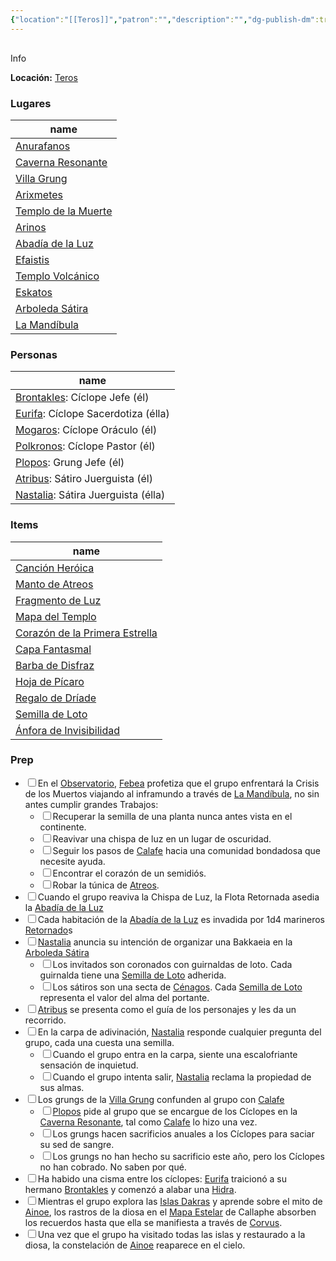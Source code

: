 ```yaml
---
{"location":"[[Teros]]","patron":"","description":"","dg-publish-dm":true,"dg-publish":false,"type":"Lugares","permalink":"/lugares/islas-dakras/","dgPassFrontmatter":true}
---
```


<p><span><div data-callout-metadata="" data-callout-fold="" data-callout="info" class="callout node-insert-event"><div class="callout-title" dir="auto"><div class="callout-icon"><svg width="16" height="16"></svg></div><div class="callout-title-inner">Info</div></div><div class="callout-content">
<p dir="auto"><strong>Locación:</strong> <a data-tooltip-position="top" aria-label="Lugares/Teros.md" data-href="Lugares/Teros.md" href="Lugares/Teros.md" class="internal-link" target="_blank" rel="noopener nofollow">Teros</a></p>
</div></div></span></p><h3><span>Lugares</span></h3><div><table class="dataview table-view-table"><thead class="table-view-thead"><tr class="table-view-tr-header"><th class="table-view-th"><span>name</span></th></tr></thead><tbody class="table-view-tbody"><tr><td><span><a data-tooltip-position="top" aria-label="Lugares/Anurafanos.md" data-href="Lugares/Anurafanos.md" href="Lugares/Anurafanos.md" class="internal-link" target="_blank" rel="noopener nofollow">Anurafanos</a></span></td></tr><tr><td><span><a data-tooltip-position="top" aria-label="Lugares/Caverna Resonante.md" data-href="Lugares/Caverna Resonante.md" href="Lugares/Caverna Resonante.md" class="internal-link" target="_blank" rel="noopener nofollow">Caverna Resonante</a></span></td></tr><tr><td><span><a data-tooltip-position="top" aria-label="Lugares/Villa Grung.md" data-href="Lugares/Villa Grung.md" href="Lugares/Villa Grung.md" class="internal-link" target="_blank" rel="noopener nofollow">Villa Grung</a></span></td></tr><tr><td><span><a data-tooltip-position="top" aria-label="Lugares/Arixmetes.md" data-href="Lugares/Arixmetes.md" href="Lugares/Arixmetes.md" class="internal-link" target="_blank" rel="noopener nofollow">Arixmetes</a></span></td></tr><tr><td><span><a data-tooltip-position="top" aria-label="Lugares/Templo de la Muerte.md" data-href="Lugares/Templo de la Muerte.md" href="Lugares/Templo de la Muerte.md" class="internal-link" target="_blank" rel="noopener nofollow">Templo de la Muerte</a></span></td></tr><tr><td><span><a data-tooltip-position="top" aria-label="Lugares/Arinos.md" data-href="Lugares/Arinos.md" href="Lugares/Arinos.md" class="internal-link" target="_blank" rel="noopener nofollow">Arinos</a></span></td></tr><tr><td><span><a data-tooltip-position="top" aria-label="Lugares/Abadía de la Luz.md" data-href="Lugares/Abadía de la Luz.md" href="Lugares/Abadía de la Luz.md" class="internal-link" target="_blank" rel="noopener nofollow">Abadía de la Luz</a></span></td></tr><tr><td><span><a data-tooltip-position="top" aria-label="Lugares/Efaistis.md" data-href="Lugares/Efaistis.md" href="Lugares/Efaistis.md" class="internal-link" target="_blank" rel="noopener nofollow">Efaistis</a></span></td></tr><tr><td><span><a data-tooltip-position="top" aria-label="Lugares/Templo Volcánico.md" data-href="Lugares/Templo Volcánico.md" href="Lugares/Templo Volcánico.md" class="internal-link" target="_blank" rel="noopener nofollow">Templo Volcánico</a></span></td></tr><tr><td><span><a data-tooltip-position="top" aria-label="Lugares/Eskatos.md" data-href="Lugares/Eskatos.md" href="Lugares/Eskatos.md" class="internal-link" target="_blank" rel="noopener nofollow">Eskatos</a></span></td></tr><tr><td><span><a data-tooltip-position="top" aria-label="Lugares/Arboleda Sátira.md" data-href="Lugares/Arboleda Sátira.md" href="Lugares/Arboleda Sátira.md" class="internal-link" target="_blank" rel="noopener nofollow">Arboleda Sátira</a></span></td></tr><tr><td><span><a data-tooltip-position="top" aria-label="Lugares/La Mandíbula.md" data-href="Lugares/La Mandíbula.md" href="Lugares/La Mandíbula.md" class="internal-link" target="_blank" rel="noopener nofollow">La Mandíbula</a></span></td></tr></tbody></table></div><h3><span>Personas</span></h3><div><table class="dataview table-view-table"><thead class="table-view-thead"><tr class="table-view-tr-header"><th class="table-view-th"><span>name</span></th></tr></thead><tbody class="table-view-tbody"><tr><td><span><a data-tooltip-position="top" aria-label="Personas/Brontakles.md" data-href="Personas/Brontakles.md" href="Personas/Brontakles.md" class="internal-link" target="_blank" rel="noopener nofollow">Brontakles</a>: Cíclope Jefe (él)</span></td></tr><tr><td><span><a data-tooltip-position="top" aria-label="Personas/Eurifa.md" data-href="Personas/Eurifa.md" href="Personas/Eurifa.md" class="internal-link" target="_blank" rel="noopener nofollow">Eurifa</a>: Cíclope Sacerdotiza (élla)</span></td></tr><tr><td><span><a data-tooltip-position="top" aria-label="Personas/Mogaros.md" data-href="Personas/Mogaros.md" href="Personas/Mogaros.md" class="internal-link" target="_blank" rel="noopener nofollow">Mogaros</a>: Cíclope Oráculo (él)</span></td></tr><tr><td><span><a data-tooltip-position="top" aria-label="Personas/Polkronos.md" data-href="Personas/Polkronos.md" href="Personas/Polkronos.md" class="internal-link" target="_blank" rel="noopener nofollow">Polkronos</a>: Cíclope Pastor (él)</span></td></tr><tr><td><span><a data-tooltip-position="top" aria-label="Personas/Plopos.md" data-href="Personas/Plopos.md" href="Personas/Plopos.md" class="internal-link" target="_blank" rel="noopener nofollow">Plopos</a>: Grung Jefe (él)</span></td></tr><tr><td><span><a data-tooltip-position="top" aria-label="Personas/Atribus.md" data-href="Personas/Atribus.md" href="Personas/Atribus.md" class="internal-link" target="_blank" rel="noopener nofollow">Atribus</a>: Sátiro Juerguista (él)</span></td></tr><tr><td><span><a data-tooltip-position="top" aria-label="Personas/Nastalia.md" data-href="Personas/Nastalia.md" href="Personas/Nastalia.md" class="internal-link" target="_blank" rel="noopener nofollow">Nastalia</a>: Sátira Juerguista (élla)</span></td></tr></tbody></table></div><h3><span>Items</span></h3><div><table class="dataview table-view-table"><thead class="table-view-thead"><tr class="table-view-tr-header"><th class="table-view-th"><span>name</span></th></tr></thead><tbody class="table-view-tbody"><tr><td><span><a data-tooltip-position="top" aria-label="Items/Canción Heróica.md" data-href="Items/Canción Heróica.md" href="Items/Canción Heróica.md" class="internal-link" target="_blank" rel="noopener nofollow">Canción Heróica</a></span></td></tr><tr><td><span><a data-tooltip-position="top" aria-label="Items/Manto de Atreos.md" data-href="Items/Manto de Atreos.md" href="Items/Manto de Atreos.md" class="internal-link" target="_blank" rel="noopener nofollow">Manto de Atreos</a></span></td></tr><tr><td><span><a data-tooltip-position="top" aria-label="Items/Fragmento de Luz.md" data-href="Items/Fragmento de Luz.md" href="Items/Fragmento de Luz.md" class="internal-link" target="_blank" rel="noopener nofollow">Fragmento de Luz</a></span></td></tr><tr><td><span><a data-tooltip-position="top" aria-label="Items/Mapa del Templo.md" data-href="Items/Mapa del Templo.md" href="Items/Mapa del Templo.md" class="internal-link" target="_blank" rel="noopener nofollow">Mapa del Templo</a></span></td></tr><tr><td><span><a data-tooltip-position="top" aria-label="Items/Corazón de la Primera Estrella.md" data-href="Items/Corazón de la Primera Estrella.md" href="Items/Corazón de la Primera Estrella.md" class="internal-link" target="_blank" rel="noopener nofollow">Corazón de la Primera Estrella</a></span></td></tr><tr><td><span><a data-tooltip-position="top" aria-label="Items/Capa Fantasmal.md" data-href="Items/Capa Fantasmal.md" href="Items/Capa Fantasmal.md" class="internal-link" target="_blank" rel="noopener nofollow">Capa Fantasmal</a></span></td></tr><tr><td><span><a data-tooltip-position="top" aria-label="Items/Barba de Disfraz.md" data-href="Items/Barba de Disfraz.md" href="Items/Barba de Disfraz.md" class="internal-link" target="_blank" rel="noopener nofollow">Barba de Disfraz</a></span></td></tr><tr><td><span><a data-tooltip-position="top" aria-label="Items/Hoja de Pícaro.md" data-href="Items/Hoja de Pícaro.md" href="Items/Hoja de Pícaro.md" class="internal-link" target="_blank" rel="noopener nofollow">Hoja de Pícaro</a></span></td></tr><tr><td><span><a data-tooltip-position="top" aria-label="Items/Regalo de Dríade.md" data-href="Items/Regalo de Dríade.md" href="Items/Regalo de Dríade.md" class="internal-link" target="_blank" rel="noopener nofollow">Regalo de Dríade</a></span></td></tr><tr><td><span><a data-tooltip-position="top" aria-label="Items/Semilla de Loto.md" data-href="Items/Semilla de Loto.md" href="Items/Semilla de Loto.md" class="internal-link" target="_blank" rel="noopener nofollow">Semilla de Loto</a></span></td></tr><tr><td><span><a data-tooltip-position="top" aria-label="Items/Ánfora de Invisibilidad.md" data-href="Items/Ánfora de Invisibilidad.md" href="Items/Ánfora de Invisibilidad.md" class="internal-link" target="_blank" rel="noopener nofollow">Ánfora de Invisibilidad</a></span></td></tr></tbody></table></div><h3><span>Prep</span></h3><div><ul class="contains-task-list"><li data-task=" " class="dataview task-list-item"><input type="checkbox" class="dataview task-list-item-checkbox"><span>En el <a data-tooltip-position="top" aria-label="Lugares/Observatorio" data-href="Lugares/Observatorio" href="Lugares/Observatorio" class="internal-link" target="_blank" rel="noopener nofollow">Observatorio</a>, <a data-tooltip-position="top" aria-label="Personas/Febea" data-href="Personas/Febea" href="Personas/Febea" class="internal-link" target="_blank" rel="noopener nofollow">Febea</a> profetiza que el grupo enfrentará la Crisis de los Muertos viajando al inframundo a través de <a data-tooltip-position="top" aria-label="Lugares/La Mandíbula" data-href="Lugares/La Mandíbula" href="Lugares/La Mandíbula" class="internal-link" target="_blank" rel="noopener nofollow">La Mandíbula</a>, no sin antes cumplir grandes Trabajos:</span><ul class="contains-task-list"><li data-task=" " class="dataview task-list-item"><input type="checkbox" class="dataview task-list-item-checkbox"><span>Recuperar la semilla de una planta nunca antes vista en el continente.</span></li><li data-task=" " class="dataview task-list-item"><input type="checkbox" class="dataview task-list-item-checkbox"><span>Reavivar una chispa de luz en un lugar de oscuridad.</span></li><li data-task=" " class="dataview task-list-item"><input type="checkbox" class="dataview task-list-item-checkbox"><span>Seguir los pasos de <a data-tooltip-position="top" aria-label="Personas/Calafe" data-href="Personas/Calafe" href="Personas/Calafe" class="internal-link" target="_blank" rel="noopener nofollow">Calafe</a> hacia una comunidad bondadosa que necesite ayuda.</span></li><li data-task=" " class="dataview task-list-item"><input type="checkbox" class="dataview task-list-item-checkbox"><span>Encontrar el corazón de un semidiós.</span></li><li data-task=" " class="dataview task-list-item"><input type="checkbox" class="dataview task-list-item-checkbox"><span>Robar la túnica de <a data-tooltip-position="top" aria-label="Personas/Atreos" data-href="Personas/Atreos" href="Personas/Atreos" class="internal-link" target="_blank" rel="noopener nofollow">Atreos</a>.</span></li></ul></li><li data-task=" " class="dataview task-list-item"><input type="checkbox" class="dataview task-list-item-checkbox"><span>Cuando el grupo reaviva la Chispa de Luz, la Flota Retornada asedia la <a data-tooltip-position="top" aria-label="Lugares/Abadía de la Luz" data-href="Lugares/Abadía de la Luz" href="Lugares/Abadía de la Luz" class="internal-link" target="_blank" rel="noopener nofollow">Abadía de la Luz</a></span></li><li data-task=" " class="dataview task-list-item"><input type="checkbox" class="dataview task-list-item-checkbox"><span>Cada habitación de la <a data-tooltip-position="top" aria-label="Lugares/Abadía de la Luz" data-href="Lugares/Abadía de la Luz" href="Lugares/Abadía de la Luz" class="internal-link" target="_blank" rel="noopener nofollow">Abadía de la Luz</a> es invadida por 1d4 marineros <a data-tooltip-position="top" aria-label="Statblocks/Retornado" data-href="Statblocks/Retornado" href="Statblocks/Retornado" class="internal-link" target="_blank" rel="noopener nofollow">Retornado</a>s</span></li><li data-task=" " class="dataview task-list-item"><input type="checkbox" class="dataview task-list-item-checkbox"><span><a data-tooltip-position="top" aria-label="Personas/Nastalia" data-href="Personas/Nastalia" href="Personas/Nastalia" class="internal-link" target="_blank" rel="noopener nofollow">Nastalia</a> anuncia su intención de organizar una Bakkaeia en la <a data-tooltip-position="top" aria-label="Lugares/Arboleda Sátira" data-href="Lugares/Arboleda Sátira" href="Lugares/Arboleda Sátira" class="internal-link" target="_blank" rel="noopener nofollow">Arboleda Sátira</a></span><ul class="contains-task-list"><li data-task=" " class="dataview task-list-item"><input type="checkbox" class="dataview task-list-item-checkbox"><span>Los invitados son coronados con guirnaldas de loto. Cada guirnalda tiene una <a data-tooltip-position="top" aria-label="Items/Semilla de Loto" data-href="Items/Semilla de Loto" href="Items/Semilla de Loto" class="internal-link" target="_blank" rel="noopener nofollow">Semilla de Loto</a> adherida.</span></li><li data-task=" " class="dataview task-list-item"><input type="checkbox" class="dataview task-list-item-checkbox"><span>Los sátiros son una secta de <a data-tooltip-position="top" aria-label="Personas/Cénagos" data-href="Personas/Cénagos" href="Personas/Cénagos" class="internal-link" target="_blank" rel="noopener nofollow">Cénagos</a>. Cada <a data-tooltip-position="top" aria-label="Items/Semilla de Loto" data-href="Items/Semilla de Loto" href="Items/Semilla de Loto" class="internal-link" target="_blank" rel="noopener nofollow">Semilla de Loto</a> representa el valor del alma del portante.</span></li></ul></li><li data-task=" " class="dataview task-list-item"><input type="checkbox" class="dataview task-list-item-checkbox"><span><a data-tooltip-position="top" aria-label="Personas/Atribus" data-href="Personas/Atribus" href="Personas/Atribus" class="internal-link" target="_blank" rel="noopener nofollow">Atribus</a> se presenta como el guía de los personajes y les da un recorrido.</span></li><li data-task=" " class="dataview task-list-item"><input type="checkbox" class="dataview task-list-item-checkbox"><span>En la carpa de adivinación, <a data-tooltip-position="top" aria-label="Personas/Nastalia" data-href="Personas/Nastalia" href="Personas/Nastalia" class="internal-link" target="_blank" rel="noopener nofollow">Nastalia</a> responde cualquier pregunta del grupo, cada una cuesta una semilla.</span><ul class="contains-task-list"><li data-task=" " class="dataview task-list-item"><input type="checkbox" class="dataview task-list-item-checkbox"><span>Cuando el grupo entra en la carpa, siente una escalofriante sensación de inquietud.</span></li><li data-task=" " class="dataview task-list-item"><input type="checkbox" class="dataview task-list-item-checkbox"><span>Cuando el grupo intenta salir, <a data-tooltip-position="top" aria-label="Personas/Nastalia" data-href="Personas/Nastalia" href="Personas/Nastalia" class="internal-link" target="_blank" rel="noopener nofollow">Nastalia</a> reclama la propiedad de sus almas.</span></li></ul></li><li data-task=" " class="dataview task-list-item"><input type="checkbox" class="dataview task-list-item-checkbox"><span>Los grungs de la <a data-tooltip-position="top" aria-label="Lugares/Villa Grung" data-href="Lugares/Villa Grung" href="Lugares/Villa Grung" class="internal-link" target="_blank" rel="noopener nofollow">Villa Grung</a> confunden al grupo con <a data-tooltip-position="top" aria-label="Personas/Calafe" data-href="Personas/Calafe" href="Personas/Calafe" class="internal-link" target="_blank" rel="noopener nofollow">Calafe</a></span><ul class="contains-task-list"><li data-task=" " class="dataview task-list-item"><input type="checkbox" class="dataview task-list-item-checkbox"><span><a data-tooltip-position="top" aria-label="Personas/Plopos" data-href="Personas/Plopos" href="Personas/Plopos" class="internal-link" target="_blank" rel="noopener nofollow">Plopos</a> pide al grupo que se encargue de los Cíclopes en la <a data-tooltip-position="top" aria-label="Lugares/Caverna Resonante" data-href="Lugares/Caverna Resonante" href="Lugares/Caverna Resonante" class="internal-link" target="_blank" rel="noopener nofollow">Caverna Resonante</a>, tal como <a data-tooltip-position="top" aria-label="Personas/Calafe" data-href="Personas/Calafe" href="Personas/Calafe" class="internal-link" target="_blank" rel="noopener nofollow">Calafe</a> lo hizo una vez.</span></li><li data-task=" " class="dataview task-list-item"><input type="checkbox" class="dataview task-list-item-checkbox"><span>Los grungs hacen sacrificios anuales a los Cíclopes para saciar su sed de sangre.</span></li><li data-task=" " class="dataview task-list-item"><input type="checkbox" class="dataview task-list-item-checkbox"><span>Los grungs no han hecho su sacrificio este año, pero los Cíclopes no han cobrado. No saben por qué.</span></li></ul></li><li data-task=" " class="dataview task-list-item"><input type="checkbox" class="dataview task-list-item-checkbox"><span>Ha habido una cisma entre los cíclopes: <a data-tooltip-position="top" aria-label="Personas/Eurifa" data-href="Personas/Eurifa" href="Personas/Eurifa" class="internal-link" target="_blank" rel="noopener nofollow">Eurifa</a> traicionó a su hermano <a data-tooltip-position="top" aria-label="Personas/Brontakles" data-href="Personas/Brontakles" href="Personas/Brontakles" class="internal-link" target="_blank" rel="noopener nofollow">Brontakles</a> y comenzó a alabar una <a data-tooltip-position="top" aria-label="Statblocks/Hidra" data-href="Statblocks/Hidra" href="Statblocks/Hidra" class="internal-link" target="_blank" rel="noopener nofollow">Hidra</a>.</span></li><li data-task=" " class="dataview task-list-item"><input type="checkbox" class="dataview task-list-item-checkbox"><span>Mientras el grupo explora las <a data-tooltip-position="top" aria-label="Lugares/Islas Dakras" data-href="Lugares/Islas Dakras" href="Lugares/Islas Dakras" class="internal-link" target="_blank" rel="noopener nofollow">Islas Dakras</a> y aprende sobre el mito de <a data-tooltip-position="top" aria-label="Personas/Ainoe" data-href="Personas/Ainoe" href="Personas/Ainoe" class="internal-link" target="_blank" rel="noopener nofollow">Ainoe</a>, los rastros de la diosa en el <a data-tooltip-position="top" aria-label="Items/Mapa Estelar" data-href="Items/Mapa Estelar" href="Items/Mapa Estelar" class="internal-link" target="_blank" rel="noopener nofollow">Mapa Estelar</a> de Callaphe absorben los recuerdos hasta que ella se manifiesta a través de <a data-tooltip-position="top" aria-label="Items/Corvus" data-href="Items/Corvus" href="Items/Corvus" class="internal-link" target="_blank" rel="noopener nofollow">Corvus</a>.</span></li><li data-task=" " class="dataview task-list-item"><input type="checkbox" class="dataview task-list-item-checkbox"><span>Una vez que el grupo ha visitado todas las islas y restaurado a la diosa, la constelación de <a data-tooltip-position="top" aria-label="Personas/Ainoe" data-href="Personas/Ainoe" href="Personas/Ainoe" class="internal-link" target="_blank" rel="noopener nofollow">Ainoe</a> reaparece en el cielo.</span></li></ul></div>